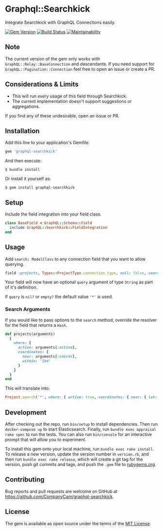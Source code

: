 # Graphql::Searchkick

Integrate Searchkick with GraphQL Connections easily.

[![Gem Version](https://badge.fury.io/rb/graphql-searchkick.svg)](https://badge.fury.io/rb/graphql-searchkick)
[![Build Status](https://travis-ci.org/CompanyCam/graphql-searchkick.svg?branch=master)](https://travis-ci.org/CompanyCam/graphql-searchkick)
[![Maintainability](https://api.codeclimate.com/v1/badges/1102df197f6f271b9885/maintainability)](https://codeclimate.com/github/CompanyCam/graphql-searchkick/maintainability)

## Note

The current version of the gem only works with `GraphQL::Relay::BaseConnection` and descendants. If you need support for `GraphQL::Pagination::Connection` feel free to open an issue or create a PR.

## Considerations & Limits

- This will run _every_ usage of this field through Searchkick.
- The current implementation doesn't support suggestions or aggregations.

If you find any of these undesirable, open an issue or PR.

## Installation

Add this line to your application's Gemfile:

```ruby
gem 'graphql-searchkick'
```

And then execute:

    $ bundle install

Or install it yourself as:

    $ gem install graphql-searchkick

## Setup

Include the field integration into your field class.

```ruby
class BaseField < GraphQL::Schema::Field
  include GraphQL::Searchkick::FieldIntegration
end
```

## Usage

Add `search: ModelClass` to any connection field that you want to allow querying.

```ruby
field :projects, Types::ProjectType.connection_type, null: false, search: Project
```

Your field will now have an optional `query` argument of type `String` as part of it's definition.

If `query` is `nil?` or `empty?` the default value `'*'` is used.

### Search Arguments

If you would like to pass options to the `search` method, override the resolver for the field that returns a `Hash`.

```ruby
def projects(arguments)
  {
    where: {
      active: arguments[:active],
      coordinates: {
        near: arguments[:coords],
        within: '1km'
      }
    }
  }
end
```

This will translate into:

```ruby
Project.search('*', where: { active: true, coordinates: { near: { lat: 40.815110, lon: -96.709523 }, within: '1km' } })
```

## Development

After checking out the repo, run `bin/setup` to install dependencies. Then run `docker-compose up` to start Elasticsearch. Finally, run `bundle exec appraisal rake spec` to run the tests. You can also run `bin/console` for an interactive prompt that will allow you to experiment.

To install this gem onto your local machine, run `bundle exec rake install`. To release a new version, update the version number in `version.rb`, and then run `bundle exec rake release`, which will create a git tag for the version, push git commits and tags, and push the `.gem` file to [rubygems.org](https://rubygems.org).

## Contributing

Bug reports and pull requests are welcome on GitHub at https://github.com/CompanyCam/graphql-searchkick.

## License

The gem is available as open source under the terms of the [MIT License](https://opensource.org/licenses/MIT).
